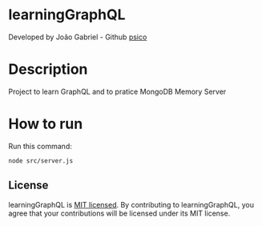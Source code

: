 # learningGraphQL
Developed by João Gabriel - Github [psico](https://github.com/psico)

# Description
Project to learn GraphQL and to pratice MongoDB Memory Server

# How to run
Run this command:
```
node src/server.js
```

## License

learningGraphQL is [MIT licensed](./LICENSE). By contributing to learningGraphQL, you agree that your contributions will be licensed under its
MIT license.

